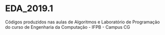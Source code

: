 # EDA_2019.1
Códigos produzidos nas aulas de Algoritmos e Laboratório de Programação do curso de Engenharia da Computação - IFPB - Campus CG 
